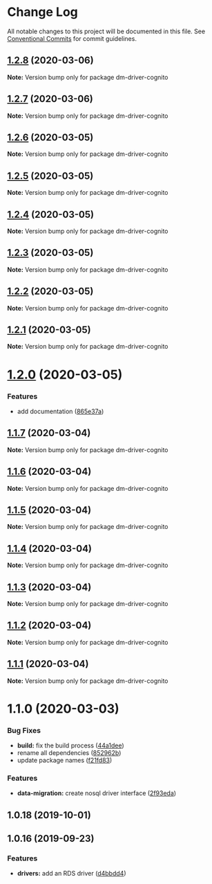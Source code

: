 # Change Log

All notable changes to this project will be documented in this file.
See [Conventional Commits](https://conventionalcommits.org) for commit guidelines.

## [1.2.8](https://github.com/theBenForce/data-migration/compare/dm-driver-cognito@1.2.7...dm-driver-cognito@1.2.8) (2020-03-06)

**Note:** Version bump only for package dm-driver-cognito





## [1.2.7](https://github.com/theBenForce/data-migration/compare/dm-driver-cognito@1.2.6...dm-driver-cognito@1.2.7) (2020-03-06)

**Note:** Version bump only for package dm-driver-cognito





## [1.2.6](https://github.com/theBenForce/data-migration/compare/dm-driver-cognito@1.2.5...dm-driver-cognito@1.2.6) (2020-03-05)

**Note:** Version bump only for package dm-driver-cognito





## [1.2.5](https://github.com/theBenForce/data-migration/compare/dm-driver-cognito@1.2.4...dm-driver-cognito@1.2.5) (2020-03-05)

**Note:** Version bump only for package dm-driver-cognito





## [1.2.4](https://github.com/theBenForce/data-migration/compare/dm-driver-cognito@1.2.3...dm-driver-cognito@1.2.4) (2020-03-05)

**Note:** Version bump only for package dm-driver-cognito





## [1.2.3](https://github.com/theBenForce/data-migration/compare/dm-driver-cognito@1.2.2...dm-driver-cognito@1.2.3) (2020-03-05)

**Note:** Version bump only for package dm-driver-cognito





## [1.2.2](https://github.com/theBenForce/data-migration/compare/dm-driver-cognito@1.2.1...dm-driver-cognito@1.2.2) (2020-03-05)

**Note:** Version bump only for package dm-driver-cognito





## [1.2.1](https://github.com/theBenForce/data-migration/compare/dm-driver-cognito@1.2.0...dm-driver-cognito@1.2.1) (2020-03-05)

**Note:** Version bump only for package dm-driver-cognito





# [1.2.0](https://github.com/theBenForce/data-migration/compare/dm-driver-cognito@1.1.7...dm-driver-cognito@1.2.0) (2020-03-05)


### Features

* add documentation ([865e37a](https://github.com/theBenForce/data-migration/commit/865e37ad495a345dc839f857628234a207747534))





## [1.1.7](https://github.com/theBenForce/data-migration/compare/dm-driver-cognito@1.1.6...dm-driver-cognito@1.1.7) (2020-03-04)

**Note:** Version bump only for package dm-driver-cognito





## [1.1.6](https://github.com/theBenForce/data-migration/compare/dm-driver-cognito@1.1.5...dm-driver-cognito@1.1.6) (2020-03-04)

**Note:** Version bump only for package dm-driver-cognito





## [1.1.5](https://github.com/theBenForce/data-migration/compare/dm-driver-cognito@1.1.4...dm-driver-cognito@1.1.5) (2020-03-04)

**Note:** Version bump only for package dm-driver-cognito





## [1.1.4](https://github.com/theBenForce/data-migration/compare/dm-driver-cognito@1.1.3...dm-driver-cognito@1.1.4) (2020-03-04)

**Note:** Version bump only for package dm-driver-cognito





## [1.1.3](https://github.com/theBenForce/data-migration/compare/dm-driver-cognito@1.1.2...dm-driver-cognito@1.1.3) (2020-03-04)

**Note:** Version bump only for package dm-driver-cognito





## [1.1.2](https://github.com/theBenForce/data-migration/compare/dm-driver-cognito@1.1.1...dm-driver-cognito@1.1.2) (2020-03-04)

**Note:** Version bump only for package dm-driver-cognito





## [1.1.1](https://github.com/theBenForce/data-migration/compare/dm-driver-cognito@1.1.0...dm-driver-cognito@1.1.1) (2020-03-04)

**Note:** Version bump only for package dm-driver-cognito





# 1.1.0 (2020-03-03)


### Bug Fixes

* **build:** fix the build process ([44a1dee](https://github.com/theBenForce/data-migration/commit/44a1dee9335b7d291ec7f82250c49836f80e8873))
* rename all dependencies ([852962b](https://github.com/theBenForce/data-migration/commit/852962b38478a0c9bcf3d9a356bdbbab7959e95f))
* update package names ([f21fd83](https://github.com/theBenForce/data-migration/commit/f21fd83710b0a282b0f1527f983ebf03b4e79050))


### Features

* **data-migration:** create nosql driver interface ([2f93eda](https://github.com/theBenForce/data-migration/commit/2f93edae8e5812e28fd998a876068e61b94b3df3))



## 1.0.18 (2019-10-01)



## 1.0.16 (2019-09-23)


### Features

* **drivers:** add an RDS driver ([d4bbdd4](https://github.com/theBenForce/data-migration/commit/d4bbdd49fa83061fd3aaf50eff060f57a6c4a08d))
